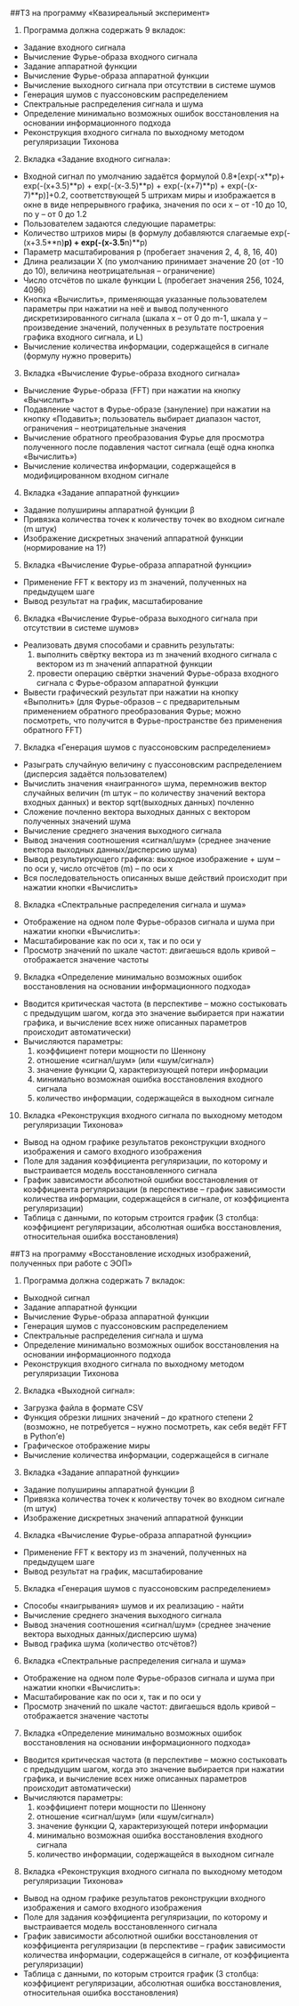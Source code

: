 ##ТЗ на программу «Квазиреальный эксперимент»

1. Программа должна содержать 9 вкладок:
  *  Задание входного сигнала
  *  Вычисление Фурье-образа входного сигнала
  *  Задание аппаратной функции
  *  Вычисление Фурье-образа аппаратной функции
  *  Вычисление выходного сигнала при отсутствии в системе шумов
  *  Генерация шумов с пуассоновским распределением
  *  Спектральные распределения сигнала и шума
  *  Определение минимально возможных ошибок восстановления на основании информационного подхода
  *  Реконструкция входного сигнала по выходному методом регуляризации Тихонова
2. Вкладка «Задание входного сигнала»:
  *  Входной сигнал по умолчанию задаётся формулой 0.8*[exp(-x**p)+ exp(-(x+3.5)**p) + exp(-(x-3.5)**p) + exp(-(x+7)**p) + exp(-(x-7)**p)]+0.2, соответствующей 5 штрихам миры и изображается в окне в виде непрерывного графика, значения по оси x – от -10 до 10, по y – от 0 до 1.2
  *  Пользователем задаются следующие параметры:
  *  Количество штрихов миры (в формулу добавляются слагаемые exp(-(x+3.5**n)**p) + exp(-(x-3.5**n)**p)
  *  Параметр масштабирования p (пробегает значения 2, 4, 8, 16, 40)
  *  Длина реализации X (по умолчанию принимает значение 20 (от -10 до 10), величина неотрицательная – ограничение)
  *  Число отсчётов по шкале функции L (пробегает значения 256, 1024, 4096)
  *  Кнопка «Вычислить», применяющая указанные пользователем параметры при нажатии на неё и вывод полученного дискретизированного сигнала (шкала x – от 0 до m-1, шкала y – произведение значений, полученных в результате построения графика входного сигнала, и L) 
  *  Вычисление количества информации, содержащейся в сигнале (формулу нужно проверить)
3. Вкладка «Вычисление Фурье-образа входного сигнала»
  *  Вычисление Фурье-образа (FFT) при нажатии на кнопку «Вычислить» 
  *  Подавление частот в Фурье-образе (зануление) при нажатии на кнопку «Подавить»; пользователь выбирает диапазон частот, ограничения – неотрицательные значения
  *  Вычисление обратного преобразования Фурье для просмотра полученного после подавления частот сигнала (ещё одна кнопка «Вычислить»)
  *  Вычисление количества информации, содержащейся в модифицированном входном сигнале
4. Вкладка «Задание аппаратной функции»
  *  Задание полуширины аппаратной функции β
  *  Привязка количества точек к количеству точек во входном сигнале (m штук)
  *  Изображение дискретных значений аппаратной функции (нормирование на 1?)
5. Вкладка «Вычисление Фурье-образа аппаратной функции»
  *  Применение FFT к вектору из m значений, полученных на предыдущем шаге
  *  Вывод результат на график, масштабирование
6. Вкладка «Вычисление Фурье-образа выходного сигнала при отсутствии в системе шумов»
  *  Реализовать двумя способами и сравнить результаты: 
        1.  выполнить свёртку вектора из m значений входного сигнала с вектором из m значений аппаратной функции
        2.  провести операцию свёртки значений Фурье-образа входного сигнала с Фурье-образом аппаратной функции
  *  Вывести графический результат при нажатии на кнопку «Выполнить» (для Фурье-образов – с предварительным применением обратного преобразования Фурье; можно посмотреть, что получится в Фурье-пространстве без применения обратного FFT)
7. Вкладка «Генерация шумов с пуассоновским распределением»
  *  Разыграть случайную величину с пуассоновским распределением (дисперсия задаётся пользователем)
  *  Вычислить значения «наигранного» шума, перемножив вектор случайных величин (m штук – по количеству значений вектора входных данных) и вектор sqrt(выходных данных) почленно
  *  Сложение почленно вектора выходных данных с вектором полученных значений шума
  *  Вычисление среднего значения выходного сигнала
  *  Вывод значения соотношения «сигнал/шум» (среднее значение вектора выходных данных/дисперсию шума)
  *  Вывод результирующего графика: выходное изображение + шум – по оси y, число отсчётов (m) – по оси x
  *  Вся последовательность описанных выше действий происходит при нажатии кнопки «Вычислить» 
8. Вкладка «Спектральные распределения сигнала и шума»
  *  Отображение на одном поле Фурье-образов сигнала и шума при нажатии кнопки «Вычислить»:
  *  Масштабирование как по оси x, так и по оси y
  *  Просмотр значений по шкале частот: двигаешься вдоль кривой – отображается значение частоты
9. Вкладка «Определение минимально возможных ошибок восстановления на основании информационного подхода»
  *  Вводится критическая частота (в перспективе – можно состыковать с предыдущим шагом, когда это значение выбирается при нажатии графика, и вычисление всех ниже описанных параметров происходит автоматически)
  *  Вычисляются параметры:
        1.  коэффициент потери мощности по Шеннону
        2.  отношение «сигнал/шум» (или «шум/сигнал»)
        3.  значение функции Q, характеризующей потери информации
        4.  минимально возможная ошибка восстановления входного сигнала
        5.  количество информации, содержащейся в выходном сигнале
10. Вкладка «Реконструкция входного сигнала по выходному методом регуляризации Тихонова»
  *  Вывод на одном графике результатов реконструкции входного изображения и самого входного изображения
  *  Поле для задания коэффициента регуляризации, по которому и выстраивается модель восстановленного сигнала
  *  График зависимости абсолютной ошибки восстановления от коэффициента регуляризации (в перспективе – график зависимости количества информации, содержащейся в сигнале, от коэффициента регуляризации)
  *  Таблица с данными, по которым строится график (3 столбца: коэффициент регуляризации, абсолютная ошибка восстановления, относительная ошибка восстановления)

##ТЗ на программу «Восстановление исходных изображений, полученных при работе с ЭОП»

1. Программа должна содержать 7 вкладок:
  *  Выходной сигнал
  *  Задание аппаратной функции
  *  Вычисление Фурье-образа аппаратной функции
  *  Генерация шумов с пуассоновским распределением
  *  Спектральные распределения сигнала и шума
  *  Определение минимально возможных ошибок восстановления на основании информационного подхода
  *  Реконструкция входного сигнала по выходному методом регуляризации Тихонова
2. Вкладка «Выходной сигнал»:
  *  Загрузка файла в формате CSV
  *  Функция обрезки лишних значений – до кратного степени 2 (возможно, не потребуется – нужно посмотреть, как себя ведёт FFT в Python’е)
  *  Графическое отображение миры
  *  Вычисление количества информации, содержащейся в сигнале 
3. Вкладка «Задание аппаратной функции»
  *  Задание полуширины аппаратной функции β
  *  Привязка количества точек к количеству точек во входном сигнале (m штук)
  *  Изображение дискретных значений аппаратной функции
4. Вкладка «Вычисление Фурье-образа аппаратной функции»
  *  Применение FFT к вектору из m значений, полученных на предыдущем шаге
  *  Вывод результат на график, масштабирование
5. Вкладка «Генерация шумов с пуассоновским распределением»
  *  Способы «наигрывания» шумов и их реализацию - найти
  *  Вычисление среднего значения выходного сигнала
  *  Вывод значения соотношения «сигнал/шум» (среднее значение вектора выходных данных/дисперсию шума)
  *  Вывод графика шума (количество отсчётов?)
6. Вкладка «Спектральные распределения сигнала и шума»
  *  Отображение на одном поле Фурье-образов сигнала и шума при нажатии кнопки «Вычислить»:
  *  Масштабирование как по оси x, так и по оси y
  *  Просмотр значений по шкале частот: двигаешься вдоль кривой – отображается значение частоты
7. Вкладка «Определение минимально возможных ошибок восстановления на основании информационного подхода»
  *  Вводится критическая частота (в перспективе – можно состыковать с предыдущим шагом, когда это значение выбирается при нажатии графика, и вычисление всех ниже описанных параметров происходит автоматически)
  *  Вычисляются параметры:
        1.  коэффициент потери мощности по Шеннону
        2.  отношение «сигнал/шум» (или «шум/сигнал»)
        3.  значение функции Q, характеризующей потери информации
        4.  минимально возможная ошибка восстановления входного сигнала
        5.  количество информации, содержащейся в выходном сигнале
8. Вкладка «Реконструкция входного сигнала по выходному методом регуляризации Тихонова»
  *  Вывод на одном графике результатов реконструкции входного изображения и самого входного изображения
  *  Поле для задания коэффициента регуляризации, по которому и выстраивается модель восстановленного сигнала
  *  График зависимости абсолютной ошибки восстановления от коэффициента регуляризации (в перспективе – график зависимости количества информации, содержащейся в сигнале, от коэффициента регуляризации)
  *  Таблица с данными, по которым строится график (3 столбца: коэффициент регуляризации, абсолютная ошибка восстановления, относительная ошибка восстановления)
